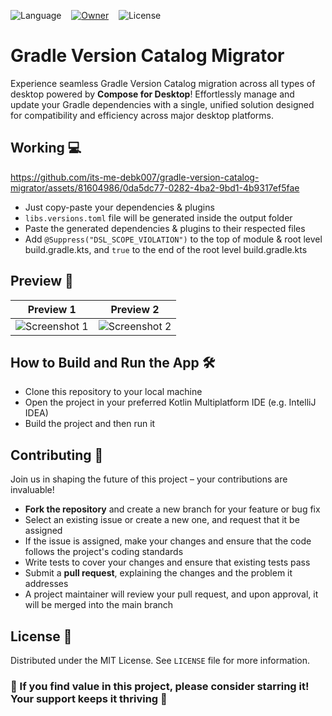 ![Language](https://img.shields.io/github/languages/top/its-me-debk007/gradle-version-catalog-migrator?color=B125EA&logo=kotlin&style=social)
&nbsp;&nbsp;
[![Owner](https://img.shields.io/badge/by-its--me--debk007-brightgreen?logo=github&style=social)](https://github.com/its-me-debk007)
&nbsp;&nbsp;
![License](https://img.shields.io/github/license/its-me-debk007/gradle-version-catalog-migrator.svg?style=social)

# Gradle Version Catalog Migrator

Experience seamless Gradle Version Catalog migration across all types of desktop powered by **Compose for Desktop**!
Effortlessly manage and update your Gradle dependencies with a single, unified solution designed for compatibility and efficiency across major desktop platforms.

## Working 💻

https://github.com/its-me-debk007/gradle-version-catalog-migrator/assets/81604986/0da5dc77-0282-4ba2-9bd1-4b9317ef5fae

- Just copy-paste your dependencies & plugins
- `libs.versions.toml` file will be generated inside the output folder
- Paste the generated dependencies & plugins to their respected files
- Add `@Suppress("DSL_SCOPE_VIOLATION")` to the top of module & root level build.gradle.kts, and `true` to the end of the root level build.gradle.kts

## Preview 👀

|                  Preview 1                   |                  Preview 2                   |
|:--------------------------------------------:|:--------------------------------------------:|
| <img src="media/ss1.png" alt="Screenshot 1"> | <img src="media/ss2.png" alt="Screenshot 2"> |

## How to Build and Run the App 🛠️

- Clone this repository to your local machine
- Open the project in your preferred Kotlin Multiplatform IDE (e.g. IntelliJ IDEA)
- Build the project and then run it

## Contributing 🤝

Join us in shaping the future of this project – your contributions are invaluable!

- **Fork the repository** and create a new branch for your feature or bug fix
- Select an existing issue or create a new one, and request that it be assigned
- If the issue is assigned, make your changes and ensure that the code follows the project's coding standards
- Write tests to cover your changes and ensure that existing tests pass
- Submit a **pull request**, explaining the changes and the problem it addresses
- A project maintainer will review your pull request, and upon approval, it will be merged into the main branch

## License 📜

Distributed under the MIT License. See `LICENSE` file for more information.

### 🌟 If you find value in this project, please consider starring it! Your support keeps it thriving 🚀